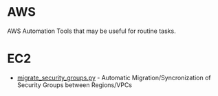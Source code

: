 # AWS
AWS Automation Tools that may be useful for routine tasks.

# EC2
* [migrate_security_groups.py](https://github.com/atimush/aws/blob/master/EC2/migrate_security_groups.py) - Automatic Migration/Syncronization of Security Groups between Regions/VPCs

